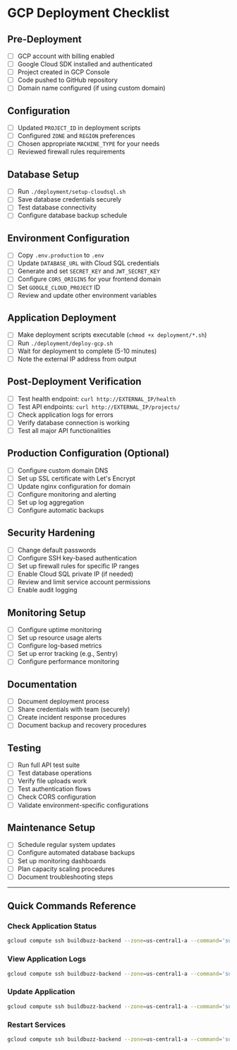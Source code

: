 # GCP Deployment Checklist

## Pre-Deployment
- [ ] GCP account with billing enabled
- [ ] Google Cloud SDK installed and authenticated
- [ ] Project created in GCP Console
- [ ] Code pushed to GitHub repository
- [ ] Domain name configured (if using custom domain)

## Configuration
- [ ] Updated `PROJECT_ID` in deployment scripts
- [ ] Configured `ZONE` and `REGION` preferences
- [ ] Chosen appropriate `MACHINE_TYPE` for your needs
- [ ] Reviewed firewall rules requirements

## Database Setup
- [ ] Run `./deployment/setup-cloudsql.sh`
- [ ] Save database credentials securely
- [ ] Test database connectivity
- [ ] Configure database backup schedule

## Environment Configuration
- [ ] Copy `.env.production` to `.env`
- [ ] Update `DATABASE_URL` with Cloud SQL credentials
- [ ] Generate and set `SECRET_KEY` and `JWT_SECRET_KEY`
- [ ] Configure `CORS_ORIGINS` for your frontend domain
- [ ] Set `GOOGLE_CLOUD_PROJECT` ID
- [ ] Review and update other environment variables

## Application Deployment
- [ ] Make deployment scripts executable (`chmod +x deployment/*.sh`)
- [ ] Run `./deployment/deploy-gcp.sh`
- [ ] Wait for deployment to complete (5-10 minutes)
- [ ] Note the external IP address from output

## Post-Deployment Verification
- [ ] Test health endpoint: `curl http://EXTERNAL_IP/health`
- [ ] Test API endpoints: `curl http://EXTERNAL_IP/projects/`
- [ ] Check application logs for errors
- [ ] Verify database connection is working
- [ ] Test all major API functionalities

## Production Configuration (Optional)
- [ ] Configure custom domain DNS
- [ ] Set up SSL certificate with Let's Encrypt
- [ ] Update nginx configuration for domain
- [ ] Configure monitoring and alerting
- [ ] Set up log aggregation
- [ ] Configure automatic backups

## Security Hardening
- [ ] Change default passwords
- [ ] Configure SSH key-based authentication
- [ ] Set up firewall rules for specific IP ranges
- [ ] Enable Cloud SQL private IP (if needed)
- [ ] Review and limit service account permissions
- [ ] Enable audit logging

## Monitoring Setup
- [ ] Configure uptime monitoring
- [ ] Set up resource usage alerts
- [ ] Configure log-based metrics
- [ ] Set up error tracking (e.g., Sentry)
- [ ] Configure performance monitoring

## Documentation
- [ ] Document deployment process
- [ ] Share credentials with team (securely)
- [ ] Create incident response procedures
- [ ] Document backup and recovery procedures

## Testing
- [ ] Run full API test suite
- [ ] Test database operations
- [ ] Verify file uploads work
- [ ] Test authentication flows
- [ ] Check CORS configuration
- [ ] Validate environment-specific configurations

## Maintenance Setup
- [ ] Schedule regular system updates
- [ ] Configure automated database backups
- [ ] Set up monitoring dashboards
- [ ] Plan capacity scaling procedures
- [ ] Document troubleshooting steps

---

## Quick Commands Reference

### Check Application Status
```bash
gcloud compute ssh buildbuzz-backend --zone=us-central1-a --command='sudo systemctl status buildbuzz-backend'
```

### View Application Logs
```bash
gcloud compute ssh buildbuzz-backend --zone=us-central1-a --command='sudo journalctl -u buildbuzz-backend -f'
```

### Update Application
```bash
gcloud compute ssh buildbuzz-backend --zone=us-central1-a --command='sudo bash /opt/buildbuzz/backend/deployment/update.sh'
```

### Restart Services
```bash
gcloud compute ssh buildbuzz-backend --zone=us-central1-a --command='sudo systemctl restart buildbuzz-backend nginx'
```